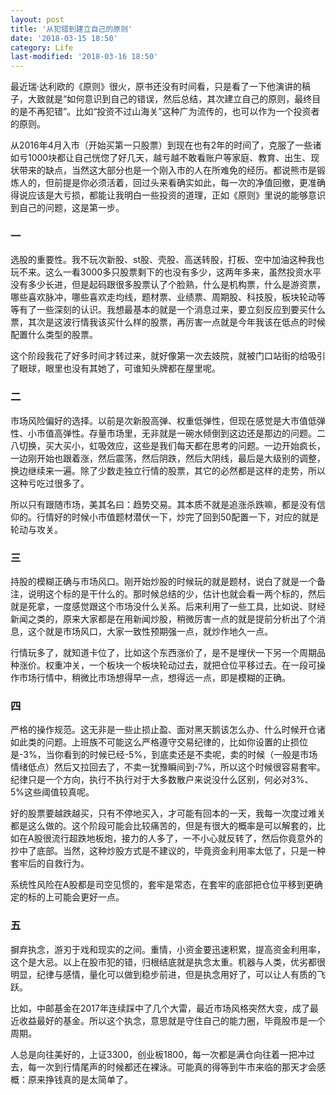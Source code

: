 ```yaml
---
layout: post
title: '从犯错到建立自己的原则'
date: '2018-03-15 18:50'
category: Life
last-modified: '2018-03-16 18:50'
---
```



最近瑞·达利欧的《原则》很火，原书还没有时间看，只是看了一下他演讲的稿子，大致就是“如何意识到自己的错误，然后总结，其次建立自己的原则，最终目的是不再犯错”。比如“投资不过山海关”这种广为流传的，也可以作为一个投资者的原则。

从2016年4月入市（开始买第一只股票）到现在也有2年的时间了，克服了一些诸如亏1000块都让自己恍惚了好几天，越亏越不敢看账户等家庭、教育、出生、现状带来的缺点，当然这大部分也是一个刚入市的人在所难免的经历。都说熊市是锻炼人的，但前提是你必须活着，回过头来看确实如此，每一次的净值回撤，更准确得说应该是大亏损，都能让我明白一些投资的道理，正如《原则》里说的能够意识到自己的问题，这是第一步。


### 一

选股的重要性。我不玩次新股、st股、壳股、高送转股，打板、空中加油这种我也玩不来。这么一看3000多只股票剩下的也没有多少，这两年多来，虽然投资水平没有多少长进，但是起码跟很多股票认了个脸熟，什么是机构票，什么是游资票，哪些喜欢脉冲，哪些喜欢走均线，题材票、业绩票、周期股、科技股，板块轮动等等有了一些深刻的认识。我想最基本的就是一个消息过来，要立刻反应到要买什么票，其次是这波行情我该买什么样的股票，再厉害一点就是今年我该在低点的时候配置什么类型的股票。

这个阶段我花了好多时间才转过来，就好像第一次去妓院，就被门口站街的给吸引了眼球，眼里也没有其她了，可谁知头牌都在屋里呢。


### 二

市场风险偏好的选择。以前是次新股高弹、权重低弹性，但现在感觉是大市值低弹性、小市值高弹性。存量市场里，无非就是一碗水倾倒到这边还是那边的问题。二八切换，买大买小，虹吸效应，这些是我们每天都在思考的问题。一边开始疯长，一边刚开始也跟着涨，然后震荡，然后阴跌，然后大阴线，最后是大级别的调整，换边继续来一遍。除了少数走独立行情的股票，其它的必然都是这样的走势，所以这种亏吃过很多了。

所以只有跟随市场，美其名曰：趋势交易。其本质不就是追涨杀跌嘛，都是没有信仰的。行情好的时候小市值题材潜伏一下，炒完了回到50配置一下，对应的就是轮动与攻关。

### 三

持股的模糊正确与市场风口。刚开始炒股的时候玩的就是题材，说白了就是一个备注，说明这个标的是干什么的。那时候总结的少，估计也就会看一两个标的，然后就是死拿，一度感觉跟这个市场没什么关系。后来利用了一些工具，比如说、财经新闻之类的，原来大家都是在用新闻炒股，稍微厉害一点的就是提前分析出了个消息，这个就是市场风口，大家一致性预期强一点，就炒作地久一点。

行情玩多了，就知道卡位了，比如这个东西涨价了，是不是埋伏一下另一个周期品种涨价。权重冲关，一个板块一个板块轮动过去，就把仓位平移过去。在一段可操作市场行情中，稍微比市场想得早一点，想得远一点，即是模糊的正确。


### 四

严格的操作规范。这无非是一些止损止盈、面对黑天鹅该怎么办、什么时候开仓诸如此类的问题。上班族不可能这么严格遵守交易纪律的，比如你设置的止损位是-3%，当你看到的时候已经-5%，到底卖还是不卖呢，卖的时候（一般是市场情绪低点）然后又拉回去了，不卖一犹豫瞬间到-7%，所以这个时候很容易套牢。纪律只是一个方向，执行不执行对于大多数散户来说没什么区别，何必对3%、5%这些阈值较真呢。

好的股票要越跌越买，只有不停地买入，才可能有回本的一天，我每一次度过难关都是这么做的。这个阶段可能会比较痛苦的，但是有很大的概率是可以解套的，比如在A股很流行超跌地板炮，接力的人多了，一不小心就反转了，然后你竟意外的抄中了底部。当然，这种炒股方式是不建议的，毕竟资金利用率太低了，只是一种套牢后的自救行为。

系统性风险在A股都是司空见惯的，套牢是常态，在套牢的底部把仓位平移到更确定的标的上可能会更好一点。

### 五

摒弃执念，游刃于戏和现实的之间。重情，小资金要迅速积累，提高资金利用率，这个是大忌。以上在股市犯的错，归根结底就是执念太重。机器与人类，优劣都很明显，纪律与感情，量化可以做到稳步前进，但是执念用好了，可以让人有质的飞跃。

比如，中邮基金在2017年连续踩中了几个大雷，最近市场风格突然大变，成了最近收益最好的基金。所以这个执念，意思就是守住自己的能力圈，毕竟股市是一个周期。

人总是向往美好的，上证3300，创业板1800，每一次都是满仓向往着一把冲过去，每一次到行情尾声的时候都还在裸泳。可能真的得等到牛市来临的那天才会感概：原来挣钱真的是太简单了。
